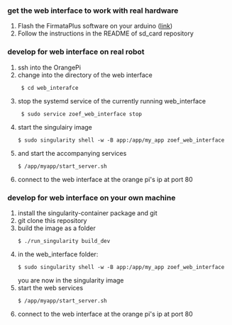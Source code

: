 ### get the web interface to work with real hardware

1. Flash the FirmataPlus software on your arduino ([link](https://github.com/MrYsLab/pymata-aio/wiki/Uploading-FirmataPlus-to-Arduino))
2. Follow the instructions in the README of sd_card repository


### develop for web interface on real robot

1. ssh into the OrangePi
2. change into the directory of the web interface
   ```
    $ cd web_interafce
    ```
3. stop the systemd service of the currently running web_interface
   ```
    $ sudo service zoef_web_interface stop
    ```
4. start the singulairy image
    ```
    $ sudo singularity shell -w -B app:/app/my_app zoef_web_interface
    ```
5. and start the accompanying services
    ```
    $ /app/myapp/start_server.sh
    ```
6. connect to the web interface at the orange pi's ip at port 80

### develop for web interface on your own machine

1. install the singularity-container package and git
2. git clone this repository 
3. build the image as a folder
   ```
   $ ./run_singularity build_dev
   ```
4. in the web_interface folder:
    ```
    $ sudo singularity shell -w -B app:/app/my_app zoef_web_interface
    ```
   you are now in the singularity image
5. start the web services
    ```
    $ /app/myapp/start_server.sh
    ```
6. connect to the web interface at the orange pi's ip at port 80